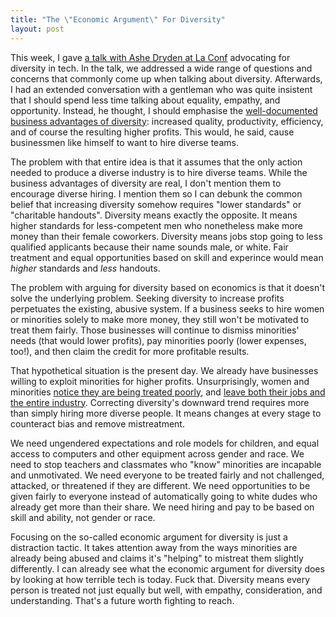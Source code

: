 ```yaml
---
title: "The \"Economic Argument\" For Diversity"
layout: post
---
```


This week, I gave [a talk with Ashe Dryden at La Conf][talk] advocating for diversity in tech. In the talk, we addressed a wide range of questions and concerns that commonly come up when talking about diversity. Afterwards, I had an extended conversation with a gentleman who was quite insistent that I should spend less time talking about equality, empathy, and opportunity. Instead, he thought, I should emphasise the [well-documented business advantages of diversity][advantages]: increased quality, productivity, efficiency, and of course the resulting higher profits. This would, he said, cause businessmen like himself to want to hire diverse teams.

The problem with that entire idea is that it assumes that the only action needed to produce a diverse industry is to hire diverse teams. While the business advantages of diversity are real, I don't mention them to encourage diverse hiring. I mention them so I can debunk the common belief that increasing diversity somehow requires "lower standards" or "charitable handouts". Diversity means exactly the opposite. It means higher standards for less-competent men who nonetheless make more money than their female coworkers. Diversity means jobs stop going to less qualified applicants because their name sounds male, or white. Fair treatment and equal opportunities based on skill and experince would mean _higher_ standards and _less_ handouts.

The problem with arguing for diversity based on economics is that it doesn't solve the underlying problem. Seeking diversity to increase profits perpetuates the existing, abusive system. If a business seeks to hire women or minorities solely to make more money, they still won't be motivated to treat them fairly. Those businesses will continue to dismiss minorities' needs (that would lower profits), pay minorities poorly (lower expenses, too!), and then claim the credit for more profitable results.

That hypothetical situation is the present day. We already have businesses willing to exploit minorities for higher profits. Unsurprisingly, women and minorities [notice they are being treated poorly][treatment], and [leave both their jobs and the entire industry][leaving]. Correcting diversity's downward trend requires more than simply hiring more diverse people. It means changes at every stage to counteract bias and remove mistreatment.

We need ungendered expectations and role models for children, and equal access to computers and other equipment across gender and race. We need to stop teachers and classmates who "know" minorities are incapable and unmotivated. We need everyone to be treated fairly and not challenged, attacked, or threatened if they are different. We need opportunities to be given fairly to everyone instead of automatically going to white dudes who already get more than their share. We need hiring and pay to be based on skill and ability, not gender or race.

Focusing on the so-called economic argument for diversity is just a distraction tactic. It takes attention away from the ways minorities are already being abused and claims it's "helping" to mistreat them slightly differently. I can already see what the economic argument for diversity does by looking at how terrible tech is today. Fuck that. Diversity means every person is treated not just equally but well, with empathy, consideration, and understanding. That's a future worth fighting to reach.

[talk]: http://ashedryden.com/la-conf-tbd
[advantages]: http://asr.sagepub.com/content/74/2/208.abstract
[treatment]: http://www.lpfi.org/sites/default/files/tilted_playing_field_lpfi_9_29_11.pdf
[leaving]: http://www.ncwit.org/sites/default/files/legacy/pdf/NCWIT_TheFacts_rev2010.pdf
